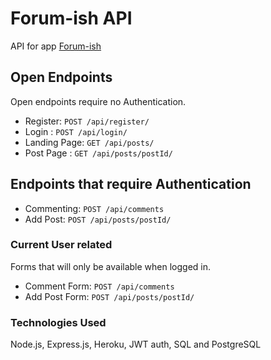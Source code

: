 # Forum-ish API

API for app [Forum-ish](https://forum-ish.kotieheim.now.sh/)

## Open Endpoints

Open endpoints require no Authentication.

- Register: `POST /api/register/`
- Login : `POST /api/login/`
- Landing Page: `GET /api/posts/`
- Post Page : `GET /api/posts/postId/`

## Endpoints that require Authentication

- Commenting: `POST /api/comments`
- Add Post: `POST /api/posts/postId/`

### Current User related

Forms that will only be available when logged in.

- Comment Form: `POST /api/comments`
- Add Post Form: `POST /api/posts/postId/`

### Technologies Used

Node.js, Express.js, Heroku, JWT auth, SQL and PostgreSQL
